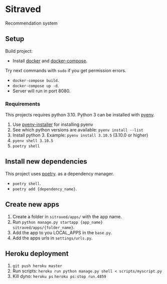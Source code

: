 # Sitraved
Recommendation system

## Setup

Build project:
- Install [docker](https://docs.docker.com/engine/install/) and [docker-compose](https://docs.docker.com/compose/install/).

Try next commands with `sudo` if you get permission errors.
- `docker-compose build`.
- `docker-compose up -d`.
- Server will run in port 8080.

### Requirements

This projects requires python 3.10.
Python 3 can be installed with [pyenv](https://github.com/pyenv/pyenv).

1. Use [pyenv-installer](https://github.com/pyenv/pyenv-installer) for installing pyenv
1. See which python versions are available: `pyenv install --list`
1. Install python 3. Example: `pyenv install 3.10.5` (3.10.0 or higher)
1. `pyenv shell 3.10.5`
1. `poetry shell`


## Install new dependencies
This project uses [poetry](https://python-poetry.org/). as a dependency manager.
- `poetry shell`.
- `poetry add {dependency_name}`.


## Create new apps
1) Create a folder in `sitraved/apps/` with the app name.
1) Run `python manage.py startapp {app_name} sitraved/apps/{folder_name}`.
1) Add the app to you LOCAL_APPS in the `base.py`.
1) Add the apps urls in `settings/urls.py`.


## Heroku deployment
1) `git push heroku master`
2) Run scripts: `heroku run python manage.py shell < scripts/myscript.py`
3) Kill dyno: `heroku ps` `heroku ps:stop run.4859`

